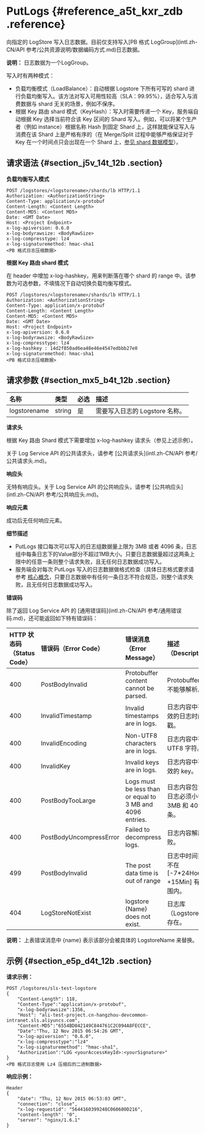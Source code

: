 # PutLogs {#reference_a5t_kxr_zdb .reference}

向指定的 LogStore 写入日志数据。目前仅支持写入[PB 格式 LogGroup](intl.zh-CN/API 参考/公共资源说明/数据编码方式.md)日志数据。

**说明：** 日志数据为一个LogGroup。

写入时有两种模式：

-   负载均衡模式（LoadBalance）：自动根据 Logstore 下所有可写的 shard 进行负载均衡写入。该方法对写入可用性较高（SLA：99.95%），适合写入与消费数据与 shard 无关的场景，例如不保序。
-   根据 Key 路由 shard 模式（KeyHash）：写入时需要传递一个 Key，服务端自动根据 Key 选择当前符合该 Key 区间的 Shard 写入。例如，可以将某个生产者（例如 instance）根据名称 Hash 到固定 Shard 上，这样就能保证写入与消费在该 Shard 上是严格有序的（在 Merge/Split 过程中能够严格保证对于 Key 在一个时间点只会出现在一个 Shard 上，[参见 shard 数据模型](../../../../intl.zh-CN/产品简介/基本概念/分区.md)）。

## 请求语法 {#section_j5v_14t_12b .section}

 **负载均衡写入模式** 

``` {#codeblock_yqv_7s3_uny}
POST /logstores/<logstorename>/shards/lb HTTP/1.1
Authorization: <AuthorizationString>
Content-Type: application/x-protobuf
Content-Length: <Content Length>
Content-MD5: <Content MD5>
Date: <GMT Date>
Host: <Project Endpoint>
x-log-apiversion: 0.6.0
x-log-bodyrawsize: <BodyRawSize>
x-log-compresstype: lz4
x-log-signaturemethod: hmac-sha1
<PB 格式日志压缩数据>
```

 **根据 Key 路由 shard 模式** 

在 header 中增加 x-log-hashkey，用来判断落在哪个 shard 的 range 中。该参数为可选参数，不填情况下自动切换负载均衡写模式。

``` {#codeblock_6qm_t9u_sqa}
POST /logstores/<logstorename>/shards/lb HTTP/1.1
Authorization: <AuthorizationString>
Content-Type: application/x-protobuf
Content-Length: <Content Length>
Content-MD5: <Content MD5>
Date: <GMT Date>
Host: <Project Endpoint>
x-log-apiversion: 0.6.0
x-log-bodyrawsize: <BodyRawSize>
x-log-compresstype: lz4
x-log-hashkey : 14d2f850ad6ea48e46e4547edbbb27e0
x-log-signaturemethod: hmac-sha1
<PB 格式日志压缩数据>
```

## 请求参数 {#section_mx5_b4t_12b .section}

|名称|类型|必选|描述|
|:-|:-|:-|:-|
|logstorename|string|是|需要写入日志的 Logstore 名称。|

 **请求头** 

根据 Key 路由 Shard 模式下需要增加 x-log-hashkey 请求头（参见上述示例）。

关于 Log Service API 的公共请求头，请参考 [公共请求头](intl.zh-CN/API 参考/公共请求头.md)。

 **响应头** 

无特有响应头。关于 Log Service API 的公共响应头，请参考 [公共响应头](intl.zh-CN/API 参考/公共响应头.md)。

 **响应元素** 

成功后无任何响应元素。

 **细节描述** 

-   PutLogs 接口每次可以写入的日志组数据量上限为 3MB 或者 4096 条，日志组中每条日志下的Value部分不超过1MB大小。只要日志数据量超过这两条上限中的任意一条则整个请求失败，且无任何日志数据成功写入。
-   服务端会对每次 PutLogs 写入的日志数据做格式检查（具体日志格式要求请参考 [核心概念](../../../../intl.zh-CN/产品简介/基本概念/简介.md)，只要日志数据中有任何一条日志不符合规范，则整个请求失败，且无任何日志数据成功写入。

 **错误码** 

除了返回 Log Service API 的 [通用错误码](intl.zh-CN/API 参考/通用错误码.md)，还可能返回如下特有错误码：

|HTTP 状态码（Status Code）|错误码（Error Code）|错误消息（Error Message）|描述（Description）|
|:--------------------|:--------------|:------------------|:--------------|
|400|PostBodyInvalid|Protobuffer content cannot be parsed.|Protobuffer 内容不能够解析。|
|400|InvalidTimestamp|Invalid timestamps are in logs.|日志内容中有无效的日志时间戳。|
|400|InvalidEncoding|Non-UTF8 characters are in logs.|日志内容中有非 UTF8 字符。|
|400|InvalidKey|Invalid keys are in logs.|日志内容中有无效的 key。|
|400|PostBodyTooLarge|Logs must be less than or equal to 3 MB and 4096 entries.|日志内容包含的日志必须小于 3MB 和 4096 条。|
|400|PostBodyUncompressError|Failed to decompress logs.|日志内容解压失败。|
|499|PostBodyInvalid|The post data time is out of range|日志中时间范围不在 \[-7\*24Hour, +15Min\] 有效范围内。|
|404|LogStoreNotExist|logstore \{Name\} does not exist.|日志库（Logstore）不存在。|

**说明：** 上表错误消息中 \{name\} 表示该部分会被具体的 LogstoreName 来替换。

## 示例 {#section_e5p_d4t_12b .section}

 **请求示例：** 

``` {#codeblock_z5q_o6g_008}
POST /logstores/sls-test-logstore
{
    "Content-Length": 118,
    "Content-Type":"application/x-protobuf",
    "x-log-bodyrawsize":1356,
    "Host": "ali-test-project.cn-hangzhou-devcommon-intranet.sls.aliyuncs.com",
    "Content-MD5":"6554BD042149C844761C2C094A8FECCE",
    "Date":"Thu, 12 Nov 2015 06:54:26 GMT",
    "x-log-apiversion": "0.6.0",
    "x-log-compresstype":"lz4"
    "x-log-signaturemethod": "hmac-sha1",
    "Authorization":"LOG <yourAccessKeyId>:<yourSignature>"
}
<PB 格式日志使用 Lz4 压缩后的二进制数据>
```

 **响应示例：** 

``` {#codeblock_u9d_vzj_ayg}
Header
{   
    "date": "Thu, 12 Nov 2015 06:53:03 GMT",
    "connection": "close",
    "x-log-requestid": "5644160399248C060600D216",
    "content-length": "0",
    "server": "nginx/1.6.1"
}
```

